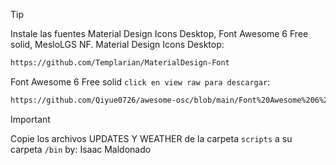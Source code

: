 > [!TIP]
> Instale las fuentes Material Design Icons Desktop,
> Font Awesome 6 Free solid,
> MesloLGS NF.
Material Design Icons Desktop:
```sh
https://github.com/Templarian/MaterialDesign-Font
```
Font Awesome 6 Free solid `click en view raw para descargar`:
```sh
https://github.com/Qiyue0726/awesome-osc/blob/main/Font%20Awesome%206%20Free-Solid-900.otf
```
> [!IMPORTANT]
> Copie los archivos UPDATES Y WEATHER de la carpeta `scripts` a su carpeta `/bin`
by: Isaac Maldonado

